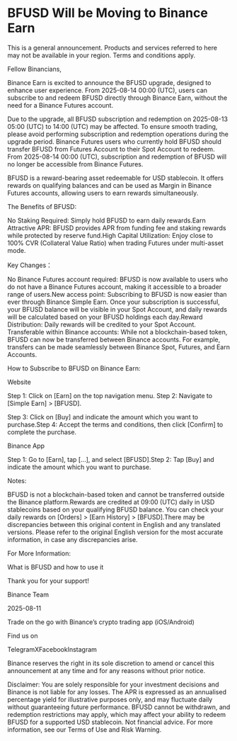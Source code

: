 # BFUSD Will be Moving to Binance Earn

This is a general announcement. Products and services referred to here may not be available in your region. Terms and conditions apply. 

Fellow Binancians,

Binance Earn is excited to announce the BFUSD upgrade, designed to enhance user experience. From 2025-08-14 00:00 (UTC), users can subscribe to and redeem BFUSD directly through Binance Earn, without the need for a Binance Futures account. 

Due to the upgrade, all BFUSD subscription and redemption on 2025-08-13 05:00 (UTC) to 14:00 (UTC) may be affected. To ensure smooth trading, please avoid performing subscription and redemption operations during the upgrade period. Binance Futures users who currently hold BFUSD should transfer BFUSD from Futures Account to their Spot Account to redeem. From 2025-08-14 00:00 (UTC), subscription and redemption of BFUSD will no longer be accessible from Binance Futures.

BFUSD is a reward-bearing asset redeemable for USD stablecoin. It offers rewards on qualifying balances and can be used as Margin in Binance Futures accounts, allowing users to earn rewards simultaneously.

The Benefits of BFUSD: 

No Staking Required: Simply hold BFUSD to earn daily rewards.Earn Attractive APR: BFUSD provides APR from funding fee and staking rewards while protected by reserve fund.High Capital Utilization: Enjoy close to 100% CVR (Collateral Value Ratio) when trading Futures under multi-asset mode.

Key Changes：

No Binance Futures account required: BFUSD is now available to users who do not have a Binance Futures account, making it accessible to a broader range of users.New access point: Subscribing to BFUSD is now easier than ever through Binance Simple Earn. Once your subscription is successful, your BFUSD balance will be visible in your Spot Account, and daily rewards will be calculated based on your BFUSD holdings each day.Reward Distribution: Daily rewards will be credited to your Spot Account. Transferable within Binance accounts: While not a blockchain-based token, BFUSD can now be transferred between Binance accounts. For example, transfers can be made seamlessly between Binance Spot, Futures, and Earn Accounts.

How to Subscribe to BFUSD on Binance Earn:

Website 

Step 1: Click on [Earn] on the top navigation menu. Step 2: Navigate to [Simple Earn] > [BFUSD].

Step 3: Click on [Buy] and indicate the amount which you want to purchase.Step 4: Accept the terms and conditions, then click [Confirm] to complete the purchase.

Binance App

Step 1: Go to [Earn], tap [...], and select [BFUSD].Step 2: Tap [Buy] and indicate the amount which you want to purchase.

Notes:

BFUSD is not a blockchain-based token and cannot be transferred outside the Binance platform.Rewards are credited at 09:00 (UTC) daily in USD stablecoins based on your qualifying BFUSD balance. You can check your daily rewards on [Orders] > [Earn History] > [BFUSD].There may be discrepancies between this original content in English and any translated versions. Please refer to the original English version for the most accurate information, in case any discrepancies arise.

For More Information:

​​What is BFUSD and how to use it

Thank you for your support!

Binance Team

2025-08-11

Trade on the go with Binance’s crypto trading app (iOS/Android)

Find us on 

TelegramXFacebookInstagram

Binance reserves the right in its sole discretion to amend or cancel this announcement at any time and for any reasons without prior notice. 

Disclaimer: You are solely responsible for your investment decisions and Binance is not liable for any losses. The APR is expressed as an annualised percentage yield for illustrative purposes only, and may fluctuate daily without guaranteeing future performance. BFUSD cannot be withdrawn, and redemption restrictions may apply, which may affect your ability to redeem BFUSD for a supported USD stablecoin. Not financial advice. For more information, see our Terms of Use and Risk Warning.
